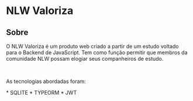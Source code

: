 # NLW Valoriza

## Sobre
<p> O NLW Valoriza é um produto web criado a partir de um estudo voltado para o Backend de JavaScript. Tem como função permitir que membros da comunidade NLW possam elogiar seus companheiros de estudo.</p>
<br>
<p> As tecnologias abordadas foram: </p>
* SQLITE
* TYPEORM
* JWT
